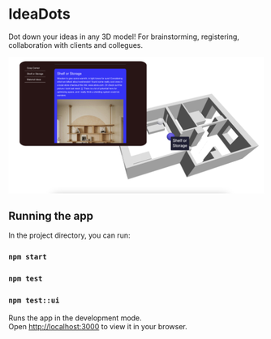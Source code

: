 # IdeaDots

Dot down your ideas in any 3D model! For brainstorming, registering, collaboration with clients and collegues.

![alt text](https://github.com/idavill/ideadots3/blob/dev/WIP.png?raw=true)

## Running the app

In the project directory, you can run:

### `npm start`

### `npm test`

### `npm test::ui`

Runs the app in the development mode.\
Open [http://localhost:3000](http://localhost:3000) to view it in your browser.
